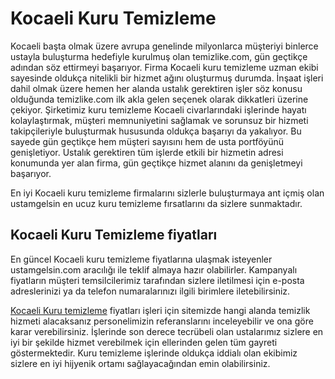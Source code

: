 # Kocaeli Kuru Temizleme
Kocaeli başta olmak üzere avrupa genelinde milyonlarca müşteriyi binlerce ustayla buluşturma hedefiyle kurulmuş olan temizlike.com, gün geçtikçe adından söz ettirmeyi başarıyor. Firma Kocaeli kuru temizleme uzman ekibi sayesinde oldukça nitelikli bir hizmet ağını oluşturmuş durumda. İnşaat işleri dahil olmak üzere hemen her alanda ustalık gerektiren işler söz konusu olduğunda temizlike.com ilk akla gelen seçenek olarak dikkatleri üzerine çekiyor. Şirketimiz kuru temizleme Kocaeli civarlarındaki işlerinde hayatı kolaylaştırmak, müşteri memnuniyetini sağlamak ve sorunsuz bir hizmeti takipçileriyle buluşturmak hususunda oldukça başarıyı da yakalıyor. Bu sayede gün geçtikçe hem müşteri sayısını hem de usta portföyünü genişletiyor. Ustalık gerektiren tüm işlerde etkili bir hizmetin adresi konumunda yer alan firma, gün geçtikçe hizmet alanını da genişletmeyi başarıyor.

En iyi Kocaeli kuru temizleme firmalarını sizlerle buluşturmaya ant içmiş olan ustamgelsin en ucuz kuru temizleme fırsatlarını da sizlere sunmaktadır.

## Kocaeli Kuru Temizleme fiyatları

En güncel Kocaeli kuru temizleme fiyatlarına ulaşmak isteyenler ustamgelsin.com aracılığı ile teklif almaya hazır olabilirler. Kampanyalı fiyatların müşteri temsilcilerimiz tarafından sizlere iletilmesi için e-posta adreslerinizi ya da telefon numaralarınızı ilgili birimlere iletebilirsiniz.

[Kocaeli Kuru temizleme](https://www.temizlike.com/kocaeli/) fiyatları işleri için sitemizde hangi alanda temizlik hizmeti alacaksanız personelimizin referanslarını inceleyebilir ve ona göre karar verebilirsiniz. İşlerinde son derece tecrübeli olan ustalarımız sizlere en iyi bir şekilde hizmet verebilmek için ellerinden gelen tüm gayreti göstermektedir. Kuru temizleme işlerinde oldukça iddialı olan ekibimiz sizlere en iyi hijyenik ortamı sağlayacağından emin olabilirsiniz.
